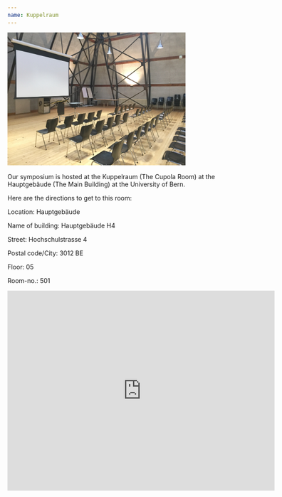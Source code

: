 ```yaml
---
name: Kuppelraum
---
```


<img src="/assets/images/kuppelraum.jpg" alt="Kuppelraum" width="400"/>

Our symposium is hosted at the Kuppelraum (The Cupola Room) at the Hauptgebäude (The Main Building) at the University of Bern.

Here are the directions to get to this room:


Location: Hauptgebäude

Name of building: Hauptgebäude H4

Street: Hochschulstrasse 4

Postal code/City: 3012 BE

Floor: 05

Room-no.: 501

<iframe src="https://www.google.com/maps/embed?pb=!1m18!1m12!1m3!1d2723.5760193970896!2d7.435997716031044!3d46.95037147914669!2m3!1f0!2f0!3f0!3m2!1i1024!2i768!4f13.1!3m3!1m2!1s0x478e39be8bf3c675%3A0x60f438ce98696fd!2sHauptgeb%C3%A4ude%2C%20Hochschulstrasse%204%2C%203012%20Bern!5e0!3m2!1sen!2sch!4v1666190283318!5m2!1sen!2sch" width="600" height="450" style="border:0;" allowfullscreen="" loading="lazy" referrerpolicy="no-referrer-when-downgrade"></iframe>
